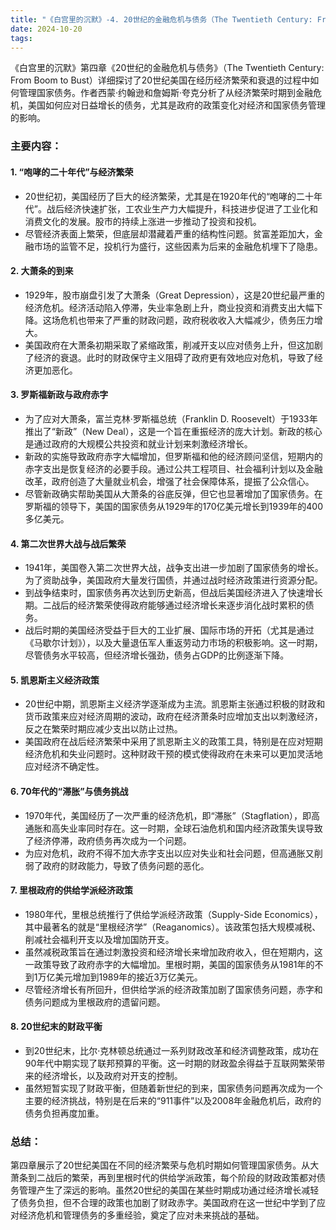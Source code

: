 ```yaml
---
title: "《白宫里的沉默》-4. 20世纪的金融危机与债务（The Twentieth Century: From Boom to Bust）"
date: 2024-10-20
tags: 
---
```

《白宫里的沉默》第四章《20世纪的金融危机与债务》（The Twentieth Century: From Boom to Bust）详细探讨了20世纪美国在经历经济繁荣和衰退的过程中如何管理国家债务。作者西蒙·约翰逊和詹姆斯·夸克分析了从经济繁荣时期到金融危机，美国如何应对日益增长的债务，尤其是政府的政策变化对经济和国家债务管理的影响。

### 主要内容：

#### 1. **“咆哮的二十年代”与经济繁荣**
   - 20世纪初，美国经历了巨大的经济繁荣，尤其是在1920年代的“咆哮的二十年代”。战后经济快速扩张，工农业生产力大幅提升，科技进步促进了工业化和消费文化的发展。股市的持续上涨进一步推动了投资和投机。
   - 尽管经济表面上繁荣，但底层却潜藏着严重的结构性问题。贫富差距加大，金融市场的监管不足，投机行为盛行，这些因素为后来的金融危机埋下了隐患。

#### 2. **大萧条的到来**
   - 1929年，股市崩盘引发了大萧条（Great Depression），这是20世纪最严重的经济危机。经济活动陷入停滞，失业率急剧上升，商业投资和消费支出大幅下降。这场危机也带来了严重的财政问题，政府税收收入大幅减少，债务压力增大。
   - 美国政府在大萧条初期采取了紧缩政策，削减开支以应对债务上升，但这加剧了经济的衰退。此时的财政保守主义阻碍了政府更有效地应对危机，导致了经济更加恶化。

#### 3. **罗斯福新政与政府赤字**
   - 为了应对大萧条，富兰克林·罗斯福总统（Franklin D. Roosevelt）于1933年推出了“新政”（New Deal），这是一个旨在重振经济的庞大计划。新政的核心是通过政府的大规模公共投资和就业计划来刺激经济增长。
   - 新政的实施导致政府赤字大幅增加，但罗斯福和他的经济顾问坚信，短期内的赤字支出是恢复经济的必要手段。通过公共工程项目、社会福利计划以及金融改革，政府创造了大量就业机会，增强了社会保障体系，提振了公众信心。
   - 尽管新政确实帮助美国从大萧条的谷底反弹，但它也显著增加了国家债务。在罗斯福的领导下，美国的国家债务从1929年的170亿美元增长到1939年的400多亿美元。

#### 4. **第二次世界大战与战后繁荣**
   - 1941年，美国卷入第二次世界大战，战争支出进一步加剧了国家债务的增长。为了资助战争，美国政府大量发行国债，并通过战时经济政策进行资源分配。
   - 到战争结束时，国家债务再次达到历史新高，但战后美国经济进入了快速增长期。二战后的经济繁荣使得政府能够通过经济增长来逐步消化战时累积的债务。
   - 战后时期的美国经济受益于巨大的工业扩展、国际市场的开拓（尤其是通过《马歇尔计划》），以及大量退伍军人重返劳动力市场的积极影响。这一时期，尽管债务水平较高，但经济增长强劲，债务占GDP的比例逐渐下降。

#### 5. **凯恩斯主义经济政策**
   - 20世纪中期，凯恩斯主义经济学逐渐成为主流。凯恩斯主张通过积极的财政和货币政策来应对经济周期的波动，政府在经济萧条时应增加支出以刺激经济，反之在繁荣时期应减少支出以防止过热。
   - 美国政府在战后经济繁荣中采用了凯恩斯主义的政策工具，特别是在应对短期经济危机和失业问题时。这种财政干预的模式使得政府在未来可以更加灵活地应对经济不确定性。

#### 6. **70年代的“滞胀”与债务挑战**
   - 1970年代，美国经历了一次严重的经济危机，即“滞胀”（Stagflation），即高通胀和高失业率同时存在。这一时期，全球石油危机和国内经济政策失误导致了经济停滞，政府债务再次成为一个问题。
   - 为应对危机，政府不得不加大赤字支出以应对失业和社会问题，但高通胀又削弱了政府的财政能力，导致了债务问题的恶化。

#### 7. **里根政府的供给学派经济政策**
   - 1980年代，里根总统推行了供给学派经济政策（Supply-Side Economics），其中最著名的就是“里根经济学”（Reaganomics）。该政策包括大规模减税、削减社会福利开支以及增加国防开支。
   - 虽然减税政策旨在通过刺激投资和经济增长来增加政府收入，但在短期内，这一政策导致了政府赤字的大幅增加。里根时期，美国的国家债务从1981年的不到1万亿美元增加到1989年的接近3万亿美元。
   - 尽管经济增长有所回升，但供给学派的经济政策加剧了国家债务问题，赤字和债务问题成为里根政府的遗留问题。

#### 8. **20世纪末的财政平衡**
   - 到20世纪末，比尔·克林顿总统通过一系列财政改革和经济调整政策，成功在90年代中期实现了联邦预算的平衡。这一时期的财政盈余得益于互联网繁荣带来的经济增长，以及政府对开支的控制。
   - 虽然短暂实现了财政平衡，但随着新世纪的到来，国家债务问题再次成为一个主要的经济挑战，特别是在后来的“911事件”以及2008年金融危机后，政府的债务负担再度加重。

### 总结：
第四章展示了20世纪美国在不同的经济繁荣与危机时期如何管理国家债务。从大萧条到二战后的繁荣，再到里根时代的供给学派政策，每个阶段的财政政策都对债务管理产生了深远的影响。虽然20世纪的美国在某些时期成功通过经济增长减轻了债务负担，但不合理的政策也加剧了财政赤字。美国政府在这一世纪中学到了应对经济危机和管理债务的多重经验，奠定了应对未来挑战的基础。

